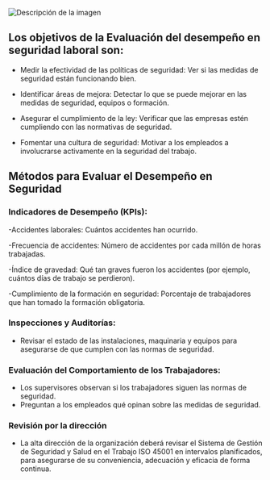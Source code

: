 ![Descripción de la imagen](img/relativa/imagen.png)


## Los objetivos de la Evaluación del desempeño en seguridad laboral son:

- Medir la efectividad de las políticas de seguridad: Ver si las medidas de seguridad están funcionando bien.

- Identificar áreas de mejora: Detectar lo que se puede mejorar en las medidas de seguridad, equipos o formación.

- Asegurar el cumplimiento de la ley: Verificar que las empresas estén cumpliendo con las normativas de seguridad.

- Fomentar una cultura de seguridad: Motivar a los empleados a involucrarse activamente en la seguridad del trabajo.

## Métodos para Evaluar el Desempeño en Seguridad

### Indicadores de Desempeño (KPIs):

-Accidentes laborales: Cuántos accidentes han ocurrido.

-Frecuencia de accidentes: Número de accidentes por cada millón de horas trabajadas.

-Índice de gravedad: Qué tan graves fueron los accidentes (por ejemplo, cuántos días de trabajo se perdieron).

-Cumplimiento de la formación en seguridad: Porcentaje de trabajadores que han tomado la formación obligatoria.

### Inspecciones y Auditorías:

- Revisar el estado de las instalaciones, maquinaria y equipos para asegurarse de que cumplen con las normas de seguridad.
  
### Evaluación del Comportamiento de los Trabajadores:

- Los supervisores observan si los trabajadores siguen las normas de seguridad.
- Preguntan a los empleados qué opinan sobre las medidas de seguridad.

### Revisión por la dirección

- La alta dirección de la organización deberá revisar el Sistema de Gestión de Seguridad y Salud en el Trabajo ISO 45001 en intervalos planificados, para asegurarse de su conveniencia, adecuación y eficacia de forma continua.
  
